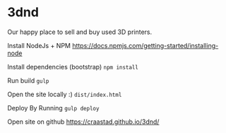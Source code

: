 # 3dnd

Our happy place to sell and buy used 3D printers.

Install NodeJs + NPM
https://docs.npmjs.com/getting-started/installing-node

Install dependencies (bootstrap)
`npm install`

Run build
`gulp`

Open the site locally :)
`dist/index.html`

Deploy By Running
`gulp deploy`

Open site on github
https://craastad.github.io/3dnd/